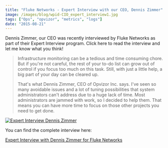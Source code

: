 ```yaml
---
title: "Fluke Networks - Expert Interview with our CEO, Dennis Zimmer"
image: /images/blog/wpid-CIO_expert_interview1.jpg
tags: ["Ops", "opvizor", "metrics", "logs"]
date: "2015-08-21"
---
```


Dennis Zimmer, our CEO was recently interviewed by Fluke Networks as part of their Expert Interview program. Click here to read the interview and let me know what you think!

> Infrastructure monitoring can be a tedious and time consuming chore. But if you're not careful, the rest of your to-do list can grow out of control if you focus too much on this task. Still, with just a little help, a big part of your day can be cleared up. 
>
> That's what Dennis Zimmer, CEO of Opvizor Inc. says. I've seen so many avoidable issues and a lot of tuning possibilities that system administrators can't address due to a huge lack of time. Most administrators are jammed with work, so I decided to help them. That means you can have more time to focus on those other projects you need to get done. 

[![Expert Interview Dennis Zimmer](/images/blog/wpid-CIO_expert_interview1.jpg)](http://de.flukenetworks.com/content/expert-interview-with-dennis-zimmer-for-fluke-networks)

You can find the complete interview here: 

[Expert Interview with Dennis Zimmer for Fluke Networks](http://de.flukenetworks.com/content/expert-interview-with-dennis-zimmer-for-fluke-networks "Expert Interview with Dennis Zimmer for Fluke Networks")
